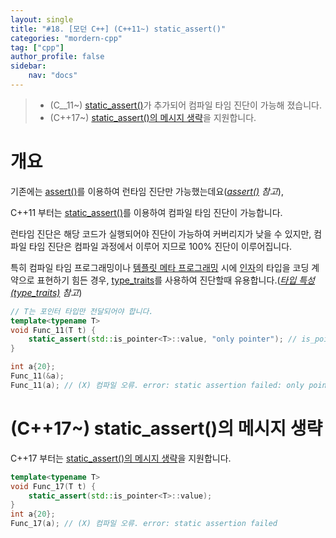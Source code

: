 ```yaml
---
layout: single
title: "#18. [모던 C++] (C++11~) static_assert()"
categories: "mordern-cpp"
tag: ["cpp"]
author_profile: false
sidebar: 
    nav: "docs"
---
```


> * (C__11~) [static_assert()](https://tango1202.github.io/mordern-cpp/mordern-cpp-static-assert/)가 추가되어 컴파일 타임 진단이 가능해 졌습니다.
> * (C++17~) [static_assert()의 메시지 생략](https://tango1202.github.io/mordern-cpp/mordern-cpp-static-assert/#c17-static_assert%EC%9D%98-%EB%A9%94%EC%8B%9C%EC%A7%80-%EC%83%9D%EB%9E%B5)을 지원합니다.

# 개요

기존에는 [assert()](https://tango1202.github.io/classic-cpp-exception/classic-cpp-exception-diagonostics/)를 이용하여 런타임 진단만 가능했는데요(*[assert()](https://tango1202.github.io/classic-cpp-exception/classic-cpp-exception-diagonostics/) 참고*),

C++11 부터는 [static_assert()](https://tango1202.github.io/mordern-cpp/mordern-cpp-static-assert/)를 이용하여 컴파일 타임 진단이 가능합니다.

런타임 진단은 해당 코드가 실행되어야 진단이 가능하여 커버리지가 낮을 수 있지만, 컴파일 타임 진단은 컴파일 과정에서 이루어 지므로 100% 진단이 이루어집니다. 

특히 컴파일 타임 프로그래밍이나  [템플릿 메타 프로그래밍](https://tango1202.github.io/classic-cpp-stl/classic-cpp-stl-template-meta-programming/) 시에 [인자](https://tango1202.github.io/classic-cpp-guide/classic-cpp-guide-function/#%EC%9D%B8%EC%9E%90%EB%A7%A4%EA%B0%9C%EB%B3%80%EC%88%98-parameter)의 타입을 코딩 계약으로 표현하기 힘든 경우,  [type_traits](https://tango1202.github.io/mordern-cpp/mordern-cpp-type_traits/)를 사용하여 진단할때 유용합니다.(*[타입 특성(type_traits)](https://tango1202.github.io/mordern-cpp/mordern-cpp-type_-_traits/) 참고*)

```cpp
// T는 포인터 타입만 전달되어야 합니다.
template<typename T>
void Func_11(T t) { 
    static_assert(std::is_pointer<T>::value, "only pointer"); // is_pointer는 C++11에 추가된 type_traits
}

int a{20};
Func_11(&a);
Func_11(a); // (X) 컴파일 오류. error: static assertion failed: only pointer
```

# (C++17~) static_assert()의 메시지 생략

C++17 부터는 [static_assert()의 메시지 생략](https://tango1202.github.io/mordern-cpp/mordern-cpp-static-assert/#c17-static_assert%EC%9D%98-%EB%A9%94%EC%8B%9C%EC%A7%80-%EC%83%9D%EB%9E%B5)을 지원합니다.

```cpp
template<typename T>
void Func_17(T t) { 
    static_assert(std::is_pointer<T>::value); 
}
int a{20};
Func_17(a); // (X) 컴파일 오류. error: static assertion failed
```
